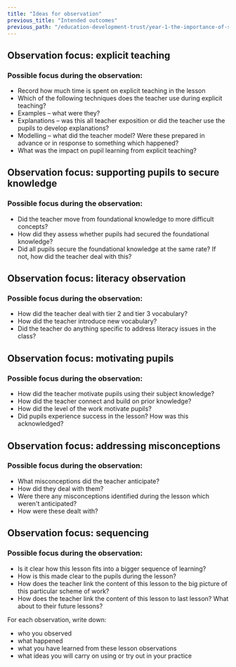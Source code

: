 ```yaml
---
title: "Ideas for observation"
previous_title: "Intended outcomes"
previous_path: "/education-development-trust/year-1-the-importance-of-subject-and-curriculum-knowledge/spring-week-6-ect-intended-outcomes"
---
```


## Observation focus: explicit teaching

### Possible focus during the observation:

- Record how much time is spent on explicit teaching in the lesson
- Which of the following techniques does the teacher use during explicit teaching?
- Examples – what were they?
- Explanations – was this all teacher exposition or did the teacher use the pupils to develop explanations?
- Modelling – what did the teacher model? Were these prepared in advance or in response to something which happened?
- What was the impact on pupil learning from explicit teaching?

## Observation focus: supporting pupils to secure knowledge

### Possible focus during the observation:

- Did the teacher move from foundational knowledge to more difficult concepts?
- How did they assess whether pupils had secured the foundational knowledge?
- Did all pupils secure the foundational knowledge at the same rate? If not, how did the teacher deal with this?

## Observation focus: literacy observation

### Possible focus during the observation:

- How did the teacher deal with tier 2 and tier 3 vocabulary?
- How did the teacher introduce new vocabulary?
- Did the teacher do anything specific to address literacy issues in the class?

## Observation focus: motivating pupils

### Possible focus during the observation:

- How did the teacher motivate pupils using their subject knowledge?
- How did the teacher connect and build on prior knowledge?
- How did the level of the work motivate pupils?
- Did pupils experience success in the lesson? How was this acknowledged?

## Observation focus: addressing misconceptions

### Possible focus during the observation:

- What misconceptions did the teacher anticipate?
- How did they deal with them?
- Were there any misconceptions identified during the lesson which weren't anticipated?
- How were these dealt with?

## Observation focus: sequencing

### Possible focus during the observation:

- Is it clear how this lesson fits into a bigger sequence of learning?
- How is this made clear to the pupils during the lesson?
- How does the teacher link the content of this lesson to the big picture of this particular scheme of work?
- How does the teacher link the content of this lesson to last lesson? What about to their future lessons?

For each observation, write down:

- who you observed
- what happened
- what you have learned from these lesson observations
- what ideas you will carry on using or try out in your practice
